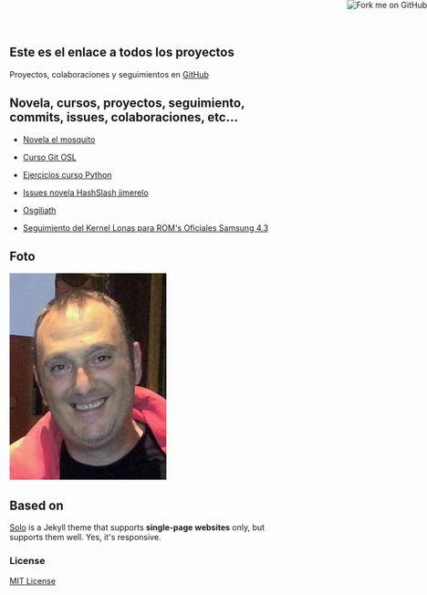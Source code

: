 ## Este es el enlace a todos los proyectos

Proyectos, colaboraciones y seguimientos en [GitHub](https://github.com/Makova)

## Novela, cursos, proyectos, seguimiento, commits, issues, colaboraciones, etc...

* [Novela el mosquito](https://github.com/Makova/mosquito)

* [Curso Git OSL](https://github.com/Makova/Curso-Git-OSL)

* [Ejercicios curso Python](https://github.com/Makova/ejerciciosPython)

* [Issues novela HashSlash jjmerelo](https://github.com/JJ/HashSlash)

* [Osgiliath](https://github.com/fergunet/osgiliath)

* [Seguimiento del Kernel Lonas para ROM's Oficiales Samsung 4.3](https://github.com/javilonas/Lonas_KL-GT-I9300-Sammy)

## Foto

![Manu Cogolludo](makova.jpg)

## Based on

[Solo](http://chibicode.github.io/solo) is a Jekyll theme that supports **single-page websites** only, but supports them well. Yes, it's responsive.

### License

[MIT License](http://chibicode.mit-license.org/)

<a href="https://github.com/Makova/makova.github.io"><img style="position: absolute; top: 0; right: 0; border: 0;" src="https://s3.amazonaws.com/github/ribbons/forkme_right_darkblue_121621.png" alt="Fork me on GitHub"></a>
